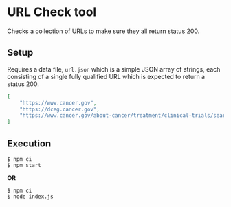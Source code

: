 # URL Check tool

Checks a collection of URLs to make sure they all return status 200.

## Setup

Requires a data file, `url.json` which is a simple JSON array of strings, each consisting of a single fully qualified URL which is expected to return a status 200.

```json
[
    "https://www.cancer.gov",
    "https://dceg.cancer.gov",
    "https://www.cancer.gov/about-cancer/treatment/clinical-trials/search"
]
```

## Execution

```
$ npm ci
$ npm start
```
**OR**
```
$ npm ci
$ node index.js
```
